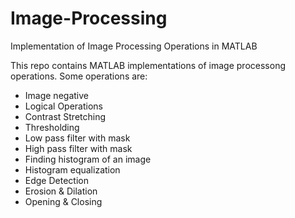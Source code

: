 # Image-Processing
Implementation of Image Processing Operations in MATLAB

This repo contains MATLAB implementations of image processong operations. Some operations are:

* Image negative
* Logical Operations
* Contrast Stretching
* Thresholding
* Low pass filter with mask
* High pass filter with mask
* Finding histogram of an image
* Histogram equalization
* Edge Detection
* Erosion & Dilation
* Opening & Closing
